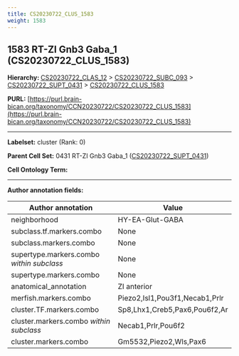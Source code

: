 ```yaml
---
title: CS20230722_CLUS_1583
weight: 1583
---
```

## 1583 RT-ZI Gnb3 Gaba_1 (CS20230722_CLUS_1583)
<b>Hierarchy: </b>
[CS20230722_CLAS_12](../CS20230722_CLAS_12) >
[CS20230722_SUBC_093](../CS20230722_SUBC_093) >
[CS20230722_SUPT_0431](../CS20230722_SUPT_0431) >
[CS20230722_CLUS_1583](../CS20230722_CLUS_1583)

**PURL:** [https://purl.brain-bican.org/taxonomy/CCN20230722/CS20230722_CLUS_1583](https://purl.brain-bican.org/taxonomy/CCN20230722/CS20230722_CLUS_1583)

---


**Labelset:** cluster (Rank: 0)

**Parent Cell Set:** 0431 RT-ZI Gnb3 Gaba_1 ([CS20230722_SUPT_0431](../CS20230722_SUPT_0431))



**Cell Ontology Term:** 

[MARKER GENES.]: #


---

[TRANSFERRED ANNOTATIONS.]: #


[AUTHOR ANNOTATION FIELDS.]: #


**Author annotation fields:**

| Author annotation | Value |
|-------------------|-------|
|neighborhood|HY-EA-Glut-GABA|
|subclass.tf.markers.combo|None|
|subclass.markers.combo|None|
|supertype.markers.combo _within subclass_|None|
|supertype.markers.combo|None|
|anatomical_annotation|ZI anterior|
|merfish.markers.combo|Piezo2,Isl1,Pou3f1,Necab1,Prlr|
|cluster.TF.markers.combo|Sp8,Lhx1,Creb5,Pax6,Pou6f2,Ar|
|cluster.markers.combo _within subclass_|Necab1,Prlr,Pou6f2|
|cluster.markers.combo|Gm5532,Piezo2,Wls,Pax6|
